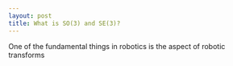 ```yaml
---
layout: post
title: What is SO(3) and SE(3)?
---
```


One of the fundamental things in robotics is the aspect of robotic transforms 
